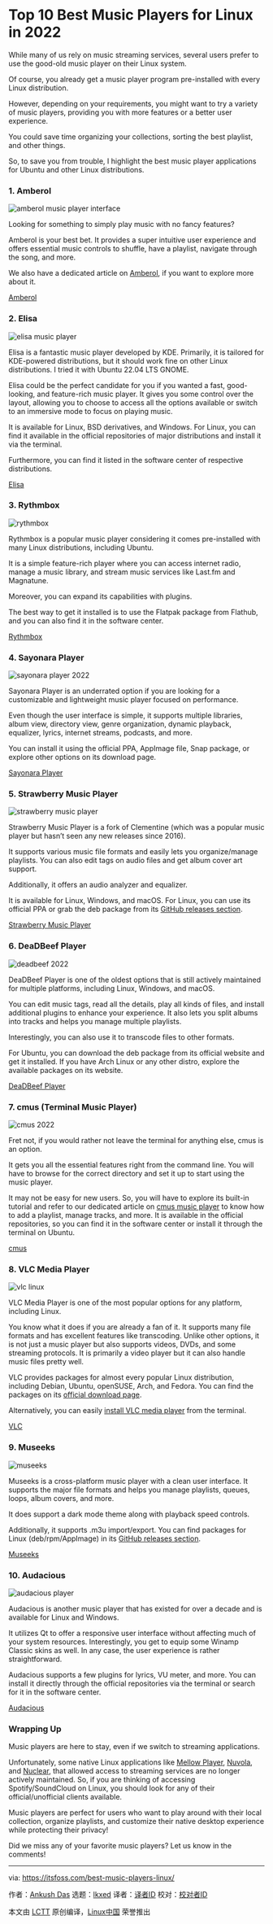 [#]: subject: "Top 10 Best Music Players for Linux in 2022"
[#]: via: "https://itsfoss.com/best-music-players-linux/"
[#]: author: "Ankush Das https://itsfoss.com/author/ankush/"
[#]: collector: "lkxed"
[#]: translator: " "
[#]: reviewer: " "
[#]: publisher: " "
[#]: url: " "

Top 10 Best Music Players for Linux in 2022
======

While many of us rely on music streaming services, several users prefer to use the good-old music player on their Linux system.

Of course, you already get a music player program pre-installed with every Linux distribution.

However, depending on your requirements, you might want to try a variety of music players, providing you with more features or a better user experience.

You could save time organizing your collections, sorting the best playlist, and other things.

So, to save you from trouble, I highlight the best music player applications for Ubuntu and other Linux distributions.

### 1. Amberol

![amberol music player interface][1]

Looking for something to simply play music with no fancy features?

Amberol is your best bet. It provides a super intuitive user experience and offers essential music controls to shuffle, have a playlist, navigate through the song, and more.

We also have a dedicated article on [Amberol][2], if you want to explore more about it.

[Amberol][3]

### 2. Elisa

![elisa music player][4]

Elisa is a fantastic music player developed by KDE. Primarily, it is tailored for KDE-powered distributions, but it should work fine on other Linux distributions. I tried it with Ubuntu 22.04 LTS GNOME.

Elisa could be the perfect candidate for you if you wanted a fast, good-looking, and feature-rich music player. It gives you some control over the layout, allowing you to choose to access all the options available or switch to an immersive mode to focus on playing music.

It is available for Linux, BSD derivatives, and Windows. For Linux, you can find it available in the official repositories of major distributions and install it via the terminal.

Furthermore, you can find it listed in the software center of respective distributions.

[Elisa][5]

### 3. Rythmbox

![rythmbox][6]

Rythmbox is a popular music player considering it comes pre-installed with many Linux distributions, including Ubuntu.

It is a simple feature-rich player where you can access internet radio, manage a music library, and stream music services like Last.fm and Magnatune.

Moreover, you can expand its capabilities with plugins.

The best way to get it installed is to use the Flatpak package from Flathub, and you can also find it in the software center.

[Rythmbox][7]

### 4. Sayonara Player

![sayonara player 2022][8]

Sayonara Player is an underrated option if you are looking for a customizable and lightweight music player focused on performance.

Even though the user interface is simple, it supports multiple libraries, album view, directory view, genre organization, dynamic playback, equalizer, lyrics, internet streams, podcasts, and more.

You can install it using the official PPA, AppImage file, Snap package, or explore other options on its download page.

[Sayonara Player][9]

### 5. Strawberry Music Player

![strawberry music player][10]

Strawberry Music Player is a fork of Clementine (which was a popular music player but hasn’t seen any new releases since 2016).

It supports various music file formats and easily lets you organize/manage playlists. You can also edit tags on audio files and get album cover art support.

Additionally, it offers an audio analyzer and equalizer.

It is available for Linux, Windows, and macOS. For Linux, you can use its official PPA or grab the deb package from its [GitHub releases section][11].

[Strawberry Music Player][12]

### 6. DeaDBeef Player

![deadbeef 2022][13]

DeaDBeef Player is one of the oldest options that is still actively maintained for multiple platforms, including Linux, Windows, and macOS.

You can edit music tags, read all the details, play all kinds of files, and install additional plugins to enhance your experience. It also lets you split albums into tracks and helps you manage multiple playlists.

Interestingly, you can also use it to transcode files to other formats.

For Ubuntu, you can download the deb package from its official website and get it installed. If you have Arch Linux or any other distro, explore the available packages on its website.

[DeaDBeef Player][14]

### 7. cmus (Terminal Music Player)

![cmus 2022][15]

Fret not, if you would rather not leave the terminal for anything else, cmus is an option.

It gets you all the essential features right from the command line. You will have to browse for the correct directory and set it up to start using the music player.

It may not be easy for new users. So, you will have to explore its built-in tutorial and refer to our dedicated article on [cmus music player][16] to know how to add a playlist, manage tracks, and more. It is available in the official repositories, so you can find it in the software center or install it through the terminal on Ubuntu.

[cmus][17]

### 8. VLC Media Player

![vlc linux][18]

VLC Media Player is one of the most popular options for any platform, including Linux.

You know what it does if you are already a fan of it. It supports many file formats and has excellent features like transcoding. Unlike other options, it is not just a music player but also supports videos, DVDs, and some streaming protocols. It is primarily a video player but it can also handle music files pretty well.

VLC provides packages for almost every popular Linux distribution, including Debian, Ubuntu, openSUSE, Arch, and Fedora. You can find the packages on its [official download page][19].

Alternatively, you can easily [install VLC media player][20] from the terminal.

[VLC][21]

### 9. Museeks

![museeks][22]

Museeks is a cross-platform music player with a clean user interface. It supports the major file formats and helps you manage playlists, queues, loops, album covers, and more.

It does support a dark mode theme along with playback speed controls.

Additionally, it supports .m3u import/export. You can find packages for Linux (deb/rpm/AppImage) in its [GitHub releases section][23].

[Museeks][24]

### 10. Audacious

![audacious player][25]

Audacious is another music player that has existed for over a decade and is available for Linux and Windows.

It utilizes Qt to offer a responsive user interface without affecting much of your system resources. Interestingly, you get to equip some Winamp Classic skins as well. In any case, the user experience is rather straightforward.

Audacious supports a few plugins for lyrics, VU meter, and more. You can install it directly through the official repositories via the terminal or search for it in the software center.

[Audacious][26]

### Wrapping Up

Music players are here to stay, even if we switch to streaming applications.

Unfortunately, some native Linux applications like [Mellow Player][27], [Nuvola][28], and [Nuclear][29], that allowed access to streaming services are no longer actively maintained. So, if you are thinking of accessing Spotify/SoundCloud on Linux, you should look for any of their official/unofficial clients available.

Music players are perfect for users who want to play around with their local collection, organize playlists, and customize their native desktop experience while protecting their privacy!

Did we miss any of your favorite music players? Let us know in the comments!

--------------------------------------------------------------------------------

via: https://itsfoss.com/best-music-players-linux/

作者：[Ankush Das][a]
选题：[lkxed][b]
译者：[译者ID](https://github.com/译者ID)
校对：[校对者ID](https://github.com/校对者ID)

本文由 [LCTT](https://github.com/LCTT/TranslateProject) 原创编译，[Linux中国](https://linux.cn/) 荣誉推出

[a]: https://itsfoss.com/author/ankush/
[b]: https://github.com/lkxed
[1]: https://itsfoss.com/wp-content/uploads/2022/06/amberol-music-player-interface-800x693.png
[2]: https://itsfoss.com/amberol-music-player/
[3]: https://gitlab.gnome.org/World/amberol
[4]: https://itsfoss.com/wp-content/uploads/2022/07/elisa-music-player.png
[5]: https://elisa.kde.org/en-gb/
[6]: https://itsfoss.com/wp-content/uploads/2022/07/rythmbox-2022-800x626.png
[7]: https://wiki.gnome.org/Apps/Rhythmbox
[8]: https://itsfoss.com/wp-content/uploads/2022/07/sayonara-player-2022.png
[9]: https://sayonara-player.com/
[10]: https://itsfoss.com/wp-content/uploads/2022/07/strawberry-music-player.png
[11]: https://github.com/strawberrymusicplayer/strawberry/releases
[12]: https://www.strawberrymusicplayer.org/
[13]: https://itsfoss.com/wp-content/uploads/2022/07/deadbeef-2022.png
[14]: https://deadbeef.sourceforge.io/
[15]: https://itsfoss.com/wp-content/uploads/2022/07/cmus-2022.png
[16]: https://itsfoss.com/cmus-linux-terminal-music-player/
[17]: https://cmus.github.io/
[18]: https://itsfoss.com/wp-content/uploads/2022/07/vlc-linux.png
[19]: https://www.videolan.org/vlc/#download
[20]: https://itsfoss.com/install-latest-vlc/
[21]: https://www.videolan.org/
[22]: https://itsfoss.com/wp-content/uploads/2022/07/museeks.png
[23]: https://github.com/martpie/museeks/releases
[24]: https://museeks.io
[25]: https://itsfoss.com/wp-content/uploads/2022/07/audacious-player.png
[26]: https://audacious-media-player.org/
[27]: https://colinduquesnoy.gitlab.io/MellowPlayer/
[28]: https://nuvola.tiliado.eu/
[29]: https://github.com/nukeop/nuclear
